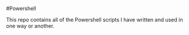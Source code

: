 #Powershell

This repo contains all of the Powershell scripts I have written and used in one way or another.
